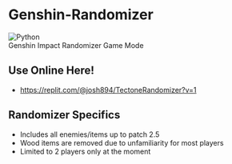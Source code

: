 # Genshin-Randomizer
![Python](https://img.shields.io/badge/python-3670A0?style=for-the-badge&logo=python&logoColor=ffdd54) \
Genshin Impact Randomizer Game Mode

## Use Online Here!
- https://replit.com/@josh894/TectoneRandomizer?v=1

## Randomizer Specifics
- Includes all enemies/items up to patch 2.5
- Wood items are removed due to unfamiliarity for most players
- Limited to 2 players only at the moment
